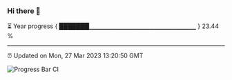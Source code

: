 ### Hi there 👋

⏳ Year progress { ███████▁▁▁▁▁▁▁▁▁▁▁▁▁▁▁▁▁▁▁▁▁▁▁ } 23.44 %

---

⏰ Updated on Mon, 27 Mar 2023 13:20:50 GMT

![Progress Bar CI](https://github.com/liununu/liununu/workflows/Progress%20Bar%20CI/badge.svg)
